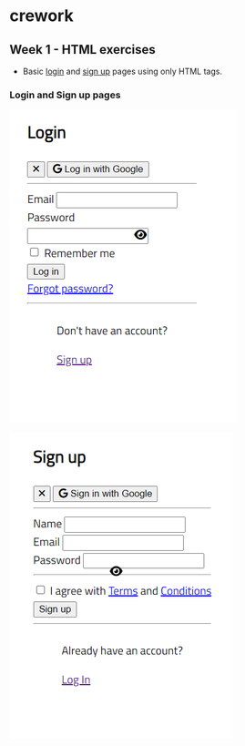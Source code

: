 # crework

## Week 1 - HTML exercises

- Basic [login](/week_1/index.html) and [sign up](/week_1/signup.html) pages using only HTML tags.

### Login and Sign up pages

![Login Page](/week_1/assets/login_html.png "Login Page")

![Sign up Page](/week_1/assets/signup_html.png "Sign up Page")
